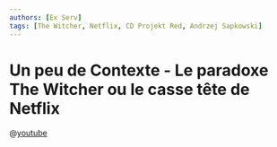 ```yaml
---
authors: [Ex Serv]
tags: [The Witcher, Netflix, CD Projekt Red, Andrzej Sapkowski]
---
```


# Un peu de Contexte - Le paradoxe The Witcher ou le casse tête de Netflix

@[youtube](https://www.youtube.com/watch?v=KH0IlCNp4Rk)
